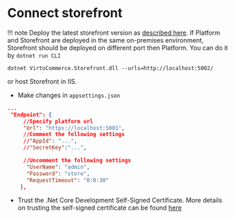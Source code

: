 # Connect storefront

!!! note
    Deploy the latest storefront version as [described here](https://github.com/VirtoCommerce/vc-storefront-core/). If Platform and Storefront are deployed in the same on-premises environment, Storefront should be deployed on different port then Platform. You can do it by `dotnet run CLI`

```console
dotnet VirtoCommerce.Storefront.dll --urls=http://localhost:5002/
```

or host Storefront in IIS.

* Make changes  in  `appsettings.json`

```json
...
 "Endpoint": {
     //Specify platform url
     "Url": "https://localhost:5001",
     //Comment the following settings
     //"AppId": "...",
     //"SecretKey":"...",

     //Uncomment the following settings
      "UserName": "admin",
      "Password": "store",
      "RequestTimeout": "0:0:30"
    },
```

* Trust the .Net Core Development Self-Signed Certificate. More details on trusting the self-signed certificate can be found [here](https://blogs.msdn.microsoft.com/robert_mcmurray/2013/11/15/how-to-trust-the-iis-express-self-signed-certificate/)

